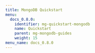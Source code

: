 ```yaml
---
title: MongoDB Quickstart
menu:
  docs_0.8.0:
    identifier: mg-quickstart-mongodb
    name: Quickstart
    parent: mg-mongodb-guides
    weight: 15
menu_name: docs_0.8.0
---
```

